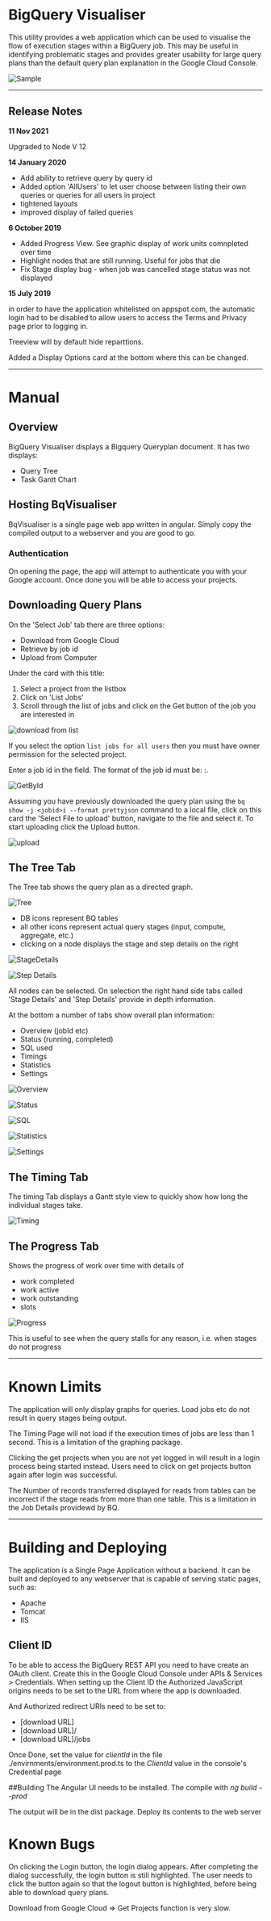 # BigQuery Visualiser

This utility provides a web application which can be used to visualise the flow of execution stages within a BigQuery job. This may be useful in identifying problematic stages and provides greater usability for large query plans than the default query plan explanation in the Google Cloud Console.

![Sample](src/assets/images/Sample.png) 

--- 

## Release Notes

**11 Nov 2021**

Upgraded to Node V 12

**14 January 2020**

* Add ability to retrieve query by query id
* Added option 'AllUsers' to let user choose between listing their own queries or queries for all users in project
* tightened layouts
* improved display of failed queries

**6 October 2019**

* Added Progress View. See graphic display of work units comnpleted over time
* Highlight nodes that are still running. Useful for jobs that die
* Fix Stage display bug - when job was cancelled stage status was not displayed

**15 July 2019**

in order to have the application whitelisted on appspot.com, the automatic login
had to be disabled to allow users to access the Terms and Privacy page prior to logging in.

Treeview will by default hide reparttions.

Added a Display Options card at the bottom where this can be changed.

---
# Manual

## Overview
BigQuery Visualiser displays a Bigquery Queryplan document. It has two displays:

* Query Tree
* Task Gantt Chart


## Hosting BqVisualiser
BqVisualiser is a single page web app written in angular. 
Simply copy the compiled output to a webserver and you are good to go.

### Authentication
On opening the page, the app will attempt to authenticate you with your Google account. Once done you will be able to access
your projects.

## Downloading Query Plans
On the 'Select Job' tab there are three options:

* Download from Google Cloud
* Retrieve by job id
* Upload from Computer

Under the card with this title:

1. Select a project from the listbox
2. Click on 'List Jobs'
3. Scroll through the list of jobs and click on the Get button of the job you are interested in

![download from list](src/assets/images/downloadlist.png)


If you select the option `list jobs for all users` then you must have owner permission for the selected project.


Enter a job id in the field. The format of the job id must be:
    <projectname>:<location>.<queryid>

![GetById](src/assets/images/GetById.png)


Assuming you have previously downloaded the query plan using the `bq show -j <jobid>i --format prettyjson` command to a local file,
click on this card the 'Select File to upload' button, navigate to the file and select it. To start uploading click the
Upload button.

![upload](src/assets/images/upload.png)


## The Tree Tab

The Tree tab shows the query plan as a directed graph.

![Tree](src/assets/images/tree.png)

* DB icons represent BQ tables
* all other icons represent actual query stages (input, compute, aggregate, etc.)
* clicking on a node displays the stage and step details on the right

![StageDetails](src/assets/images/StageDetails.png)

![Step Details](src/assets/images/StepDetails.png)

All nodes can be selected. On selection the right hand side tabs called 'Stage Details' and 'Step Details' provide in depth information.

At the bottom a number of tabs show overall plan information:

* Overview (jobId etc)
* Status (running, completed)
* SQL used
* Timings
* Statistics
* Settings

![Overview](src/assets/images/Overview.png)

![Status](src/assets/images/Status.png)

![SQL](src/assets/images/SQL.png)

![Statistics](src/assets/images/Statistics.png)

![Settings](src/assets/images/Settings.png)

## The Timing Tab
The timing Tab displays a Gantt style view to quickly show how long the individual stages take.

![Timing](src/assets/images/Timing.png)

## The Progress Tab
Shows the progress of work over time with details of 

* work completed
* work active
* work outstanding
* slots

![Progress](src/assets/images/progress.png)

This is useful to see when the query stalls for any reason, i.e. when stages do not progress 

---
# Known Limits

The application will only display graphs for queries. Load jobs etc do not result in query stages being output.

The Timing Page will not load if the execution times of jobs are less than 1 second. This is a limitation of the graphing 
package.

Clicking the get projects when you are not yet logged in will result in a login process being started instead. Users need to
click on get projects button again after login was successful.

The Number of records transferred displayed for reads from tables can be incorrect if the stage reads from more than one table.
This is a limitation in the Job Details providewd by BQ.

---

# Building and Deploying
The application is a Single Page Application without a backend. It can be built and deployed to any webserver that is capable of serving static pages,
such as:

* Apache
* Tomcat
* IIS

## Client ID

To be able to access the BigQuery REST API you need to have create an OAuth client. Create this in the Google Cloud
Console under APIs & Services > Credentials.
When setting up the Client ID the Authorized JavaScript origins
needs to be set to the URL from where the app is downloaded.

And Authorized redirect URIs need to be set to:

*  [download URL] 
*  [download URL]/ 
*  [download URL]/jobs

Once Done, set the value for *clientId* in the file ./envirnments/environment.prod.ts to 
the *ClientId* value in the console's Credential page

##Building
The Angular UI needs to be installed.
The compile with
  *ng build --prod*

The output will be in the dist package. Deploy its contents to the web server  


# Known Bugs

On clicking the Login button, the login dialog appears. After completing 
the dialog successfully, the login button is still highlighted.
The user needs to click the button again so that the logout button is highlighted,
before being able to download query plans.

Download from Google Cloud => Get Projects function is very slow.
